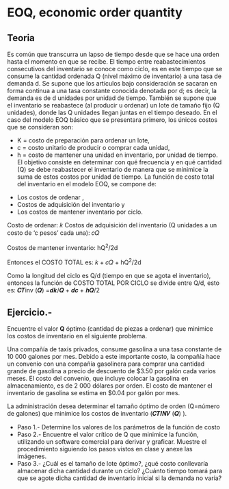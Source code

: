 # EOQ, economic order quantity

## Teoria
Es común que transcurra un lapso de tiempo desde que se hace una orden hasta el momento en que se recibe.
El tiempo entre reabastecimientos consecutivos del inventario se conoce como ciclo, es en este tiempo que se consume la cantidad ordenada Q (nivel máximo de inventario) a una tasa de demanda d.
Se supone que los artículos bajo consideración se sacaran en forma continua a una tasa constante conocida denotada por d; es decir, la demanda es de d unidades por unidad de tiempo.
También se supone que el inventario se reabastece (al producir u ordenar) un lote de tamaño fijo (Q unidades), donde las Q unidades llegan juntas en el tiempo deseado.
En el caso del modelo EOQ básico que se presentara primero, los únicos costos que se consideran son:
* K = costo de preparación para ordenar un lote,
* c = costo unitario de producir o comprar cada unidad,
* h = costo de mantener una unidad en inventario, por unidad de tiempo.
El objetivo consiste en determinar con qué frecuencia y en qué cantidad (Q) se debe reabastecer el inventario de manera que se minimice la suma de estos costos por unidad de tiempo.
La función de costo total del inventario en el modelo EOQ, se compone de:
- Los costos de ordenar ,
- Costos de adquisición del inventario y
- Los costos de mantener inventario por ciclo.

Costo de ordenar: 𝑘
Costos de adquisición del inventario (Q unidades a un costo de ‘c pesos’ cada una): 𝑐𝑄

Costos de mantener inventario: hQ<sup>2</sup>/2d

Entonces el COSTO TOTAL es: 𝑘 + 𝑐𝑄 + hQ<sup>2</sup>/2d

Como la longitud del ciclo es Q/d (tiempo en que se agota el inventario), entonces la función de COSTO TOTAL POR CICLO se divide entre Q/d, esto es:
𝑪𝑻inv (𝑸) =𝒅𝒌/𝑸 + 𝒅𝒄 + 𝒉𝑸/2


## Ejercicio.-
Encuentre el valor __Q__ óptimo (cantidad de piezas a ordenar) que minimice los costos de inventario en el siguiente problema.

Una compañía de taxis privados, consume gasolina a una tasa constante de 10 000 galones por mes.
Debido
a este importante costo, la compañía hace un convenio con una compañía gasolinera para comprar una
cantidad grande de gasolina a precio de descuento de $3.50 por galón cada varios meses.
El costo del convenio, que incluye colocar la gasolina en almacenamiento, es de 2 000 dólares por orden.
El costo de mantener el inventario de gasolina se estima en $0.04 por galón por mes.

La administración desea determinar el tamaño óptimo de orden (Q=número de galones) que minimice los
costos de inventario (𝑪𝑻𝑰𝑵𝑽 (𝑸) ).

* Paso 1.- Determine los valores de los parámetros de la función de costo
* Paso 2.- Encuentre el valor crítico de Q que minimice la función, utilizando un software comercial para derivar y graficar. Muestre el procedimiento siguiendo los pasos vistos en clase y anexe las imágenes.
* Paso 3.- ¿Cuál es el tamaño de lote óptimo?,
¿qué costo conllevaría almacenar dicha cantidad durante un ciclo?
¿Cuánto tiempo tomará para que se agote dicha cantidad de inventario inicial si la demanda no varía?
